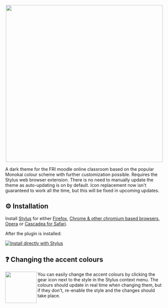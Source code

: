 <p align="center">
  <img src="https://raw.githubusercontent.com/janvasiljevic/fri-dark-theme/master/images/header.png" width="500" height="auto"/>
</p>
A dark theme for the FRI moodle online classroom based on the popular Monokai colour scheme with further customization possible. Requires the Stylus web browser extension. There is no need to manually update the theme as auto-updating is on by default. Icon replacement now isn't guaranteed to work all the time, but this will be fixed in upcoming updates.

##  :gear: Installation

Install [Stylus](https://add0n.com/stylus.html) for either [Firefox](https://addons.mozilla.org/en-US/firefox/addon/styl-us/), [Chrome & other chromium based browsers](https://chrome.google.com/webstore/detail/stylus-beta/apmmpaebfobifelkijhaljbmpcgbjbdo), [Opera](https://addons.opera.com/en-gb/extensions/details/stylus/) or [Cascadea for Safari](https://cascadea.app/).

After the plugin is installed: 

[![Install directly with Stylus](https://img.shields.io/badge/Install%20directly%20with-Stylus-%233daee9?style=for-the-badge)](https://raw.githubusercontent.com/janvasiljevic/fri-dark-theme/master/fri-dark.user.css)



##  :question: Changing the accent colours
<img src="https://raw.githubusercontent.com/janvasiljevic/fri-dark-theme/master/images/accent-colour-instr.png" align="left"  style=" width: 100px;" /> 
<p> You can easily change the accent colours by clicking the gear icon next to the style in the Stylus context menu. The colours should update in real time when changing them, but if they don't, re-enable the style and the changes should take place. </p>



